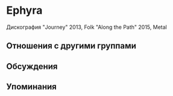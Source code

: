# Ephyra

Дискография
"Journey" 2013, Folk
"Along the Path" 2015, Metal

## Отношения с другими группами


## Обсуждения


## Упоминания

